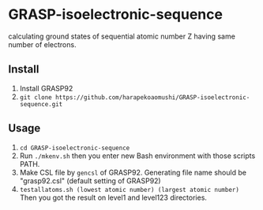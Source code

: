 # GRASP-isoelectronic-sequence
calculating ground states of sequential atomic number Z having same number of electrons.

## Install
1. Install GRASP92
1. `git clone https://github.com/harapekoaomushi/GRASP-isoelectronic-sequence.git`

## Usage
1. `cd GRASP-isoelectronic-sequence`
1. Run `./mkenv.sh` then you enter new Bash environment with those scripts PATH.
1. Make CSL file by `gencsl` of GRASP92. Generating file name should be "grasp92.csl" (default setting of GRASP92)
1. `testallatoms.sh (lowest atomic number) (largest atomic number)`
Then you got the result on level1 and level123 directories.
